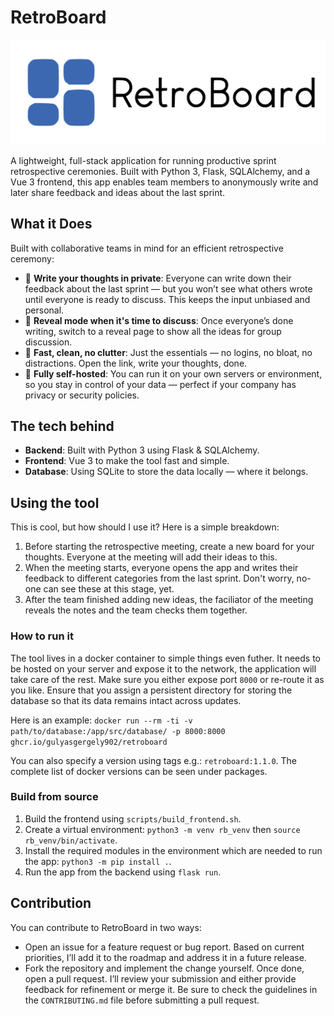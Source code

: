 # RetroBoard

<!-- markdownlint-disable MD033 -->
<picture>
  <source media="(prefers-color-scheme: dark)" srcset="assets/banner-dark.svg">
  <source media="(prefers-color-scheme: light)" srcset="assets/banner-light.svg">
  <img alt="Logo" src="assets/banner-light.svg">
</picture>
<!-- markdownlint-enable MD033 -->

A lightweight, full-stack application for running productive sprint retrospective ceremonies. Built with Python 3, Flask, SQLAlchemy, and a Vue 3 frontend, this app enables team members to anonymously write and later share feedback and ideas about the last sprint.

## What it Does

Built with collaborative teams in mind for an efficient retrospective ceremony:

* 🧠 **Write your thoughts in private**: Everyone can write down their feedback about the last sprint — but you won’t see what others wrote until everyone is ready to discuss. This keeps the input unbiased and personal.
* 👀 **Reveal mode when it's time to discuss**: Once everyone’s done writing, switch to a reveal page to show all the ideas for group discussion.
* 🚀 **Fast, clean, no clutter**: Just the essentials — no logins, no bloat, no distractions. Open the link, write your thoughts, done.
* 🔐 **Fully self-hosted**: You can run it on your own servers or environment, so you stay in control of your data — perfect if your company has privacy or security policies.

## The tech behind

* **Backend**: Built with Python 3 using Flask & SQLAlchemy.
* **Frontend**: Vue 3 to make the tool fast and simple.
* **Database**: Using SQLite to store the data locally — where it belongs.

## Using the tool

This is cool, but how should I use it? Here is a simple breakdown:

1. Before starting the retrospective meeting, create a new board for your thoughts. Everyone at the meeting will add their ideas to this.
2. When the meeting starts, everyone opens the app and writes their feedback to different categories from the last sprint. Don't worry, no-one can see these at this stage, yet.
3. After the team finished adding new ideas, the faciliator of the meeting reveals the notes and the team checks them together.

### How to run it

The tool lives in a docker container to simple things even futher. It needs to be hosted on your server and expose it to the network, the application will take care of the rest. Make sure you either expose port `8000` or re-route it as you like. Ensure that you assign a persistent directory for storing the database so that its data remains intact across updates.

Here is an example:
```docker run --rm -ti -v path/to/database:/app/src/database/ -p 8000:8000 ghcr.io/gulyasgergely902/retroboard```

You can also specify a version using tags e.g.: `retroboard:1.1.0`. The complete list of docker versions can be seen under packages.

### Build from source

1. Build the frontend using `scripts/build_frontend.sh`.
2. Create a virtual environment: `python3 -m venv rb_venv` then `source rb_venv/bin/activate`.
3. Install the required modules in the environment which are needed to run the app: `python3 -m pip install .`.
4. Run the app from the backend using `flask run`.

## Contribution

You can contribute to RetroBoard in two ways:

* Open an issue for a feature request or bug report. Based on current priorities, I’ll add it to the roadmap and address it in a future release.
* Fork the repository and implement the change yourself. Once done, open a pull request. I’ll review your submission and either provide feedback for refinement or merge it. Be sure to check the guidelines in the `CONTRIBUTING.md` file before submitting a pull request.
